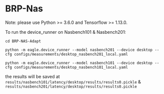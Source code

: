 # BRP-Nas
Note: please use Python >= 3.6.0 and Tensorflow >= 1.13.0.

To run the device_runner on Nasbench101 & Nasbench201:

`cd BRP-NAS-Adapt`

`python -m eagle.device_runner --model nasbench201 --device desktop --cfg configs/measurements/desktop_nasbench201_local.yaml`

`python -m eagle.device_runner --model nasbench101 --device desktop --cfg configs/measurements/desktop_nasbench101_local.yaml`

the results will be saved at `results/nasbench101/latency/desktop/results/results0.pickle` & `results/nasbench201/latency/desktop/results/results0.pickle`

